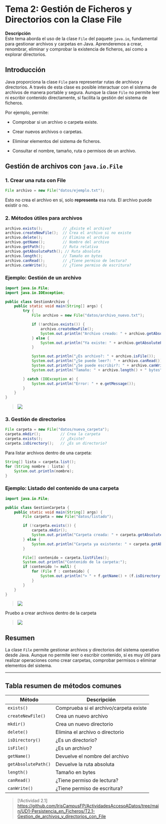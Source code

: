 # Tema 2: Gestión de Ficheros y Directorios con la Clase File

**Descripción**  
Este tema aborda el uso de la clase `File` del paquete `java.io`, fundamental para gestionar archivos y carpetas en Java. Aprenderemos a crear, renombrar, eliminar y comprobar la existencia de ficheros, así como a explorar directorios.

## Introducción

Java proporciona la clase `File` para representar rutas de archivos y directorios. A través de esta clase es posible interactuar con el sistema de archivos de manera portable y segura. Aunque la clase `File` no permite leer ni escribir contenido directamente, sí facilita la gestión del sistema de ficheros.

Por ejemplo, permite:

- Comprobar si un archivo o carpeta existe.
    
- Crear nuevos archivos o carpetas.
    
- Eliminar elementos del sistema de ficheros.
    
- Consultar el nombre, tamaño, ruta o permisos de un archivo.

## Gestión de archivos con `java.io.File`

### 1. Crear una ruta con File

```java
File archivo = new File("datos/ejemplo.txt");
```

Esto no crea el archivo en sí, solo **representa** esa ruta. El archivo puede existir o no.

### 2. Métodos útiles para archivos

```java
archivo.exists();         // ¿Existe el archivo?
archivo.createNewFile();  // Crea el archivo si no existe
archivo.delete();         // Elimina el archivo
archivo.getName();        // Nombre del archivo
archivo.getPath();        // Ruta relativa
archivo.getAbsolutePath(); // Ruta absoluta
archivo.length();         // Tamaño en bytes
archivo.canRead();        // ¿Tiene permiso de lectura?
archivo.canWrite();       // ¿Tiene permiso de escritura?
```

### Ejemplo: Gestión de un archivo

```java
import java.io.File;
import java.io.IOException;

public class GestionArchivo {
    public static void main(String[] args) {
        try {
            File archivo = new File("datos/archivo_nuevo.txt");

            if (!archivo.exists()) {
                archivo.createNewFile();
                System.out.println("Archivo creado: " + archivo.getAbsolutePath());
            } else {
                System.out.println("Ya existe: " + archivo.getAbsolutePath());
            }

            System.out.println("¿Es archivo?: " + archivo.isFile());
            System.out.println("¿Se puede leer?: " + archivo.canRead());
            System.out.println("¿Se puede escribir?: " + archivo.canWrite());
            System.out.println("Tamaño: " + archivo.length() + " bytes");

        } catch (IOException e) {
            System.out.println("Error: " + e.getMessage());
        }
    }
}
```
> ![](ejecucion_GestionArchivo.png)

### 3. Gestión de directorios

```java
File carpeta = new File("datos/nueva_carpeta");
carpeta.mkdir();         // Crea la carpeta
carpeta.exists();        // ¿Existe?
carpeta.isDirectory();   // ¿Es un directorio?
```

Para listar archivos dentro de una carpeta:

```java
String[] lista = carpeta.list();
for (String nombre : lista) {
    System.out.println(nombre);
}
```

### Ejemplo: Listado del contenido de una carpeta

```java
import java.io.File;

public class GestionCarpeta {
    public static void main(String[] args) {
        File carpeta = new File("datos/listado");

        if (!carpeta.exists()) {
            carpeta.mkdir();
            System.out.println("Carpeta creada: " + carpeta.getAbsolutePath());
        } else {
            System.out.println("Carpeta ya existente: " + carpeta.getAbsolutePath());
        }

        File[] contenido = carpeta.listFiles();
        System.out.println("Contenido de la carpeta:");
        if (contenido != null) {
            for (File f : contenido) {
                System.out.println("> " + f.getName() + (f.isDirectory() ? " (dir)" : ""));
            }
        }
    }
}
```

> ![](ejecucion_GestionCarpeta.png)

Pruebo a crear archivos dentro de la carpeta

> ![](ejecucion2_GestionCarpeta.png)

## Resumen

La clase `File` permite gestionar archivos y directorios del sistema operativo desde Java. Aunque no permite leer o escribir contenido, sí es muy útil para realizar operaciones como crear carpetas, comprobar permisos o eliminar elementos del sistema.

---

## Tabla resumen de métodos comunes

|Método|Descripción|
|---|---|
|`exists()`|Comprueba si el archivo/carpeta existe|
|`createNewFile()`|Crea un nuevo archivo|
|`mkdir()`|Crea un nuevo directorio|
|`delete()`|Elimina el archivo o directorio|
|`isDirectory()`|¿Es un directorio?|
|`isFile()`|¿Es un archivo?|
|`getName()`|Devuelve el nombre del archivo|
|`getAbsolutePath()`|Devuelve la ruta absoluta|
|`length()`|Tamaño en bytes|
|`canRead()`|¿Tiene permiso de lectura?|
|`canWrite()`|¿Tiene permiso de escritura?|

> [!Actividad 2.1]
> https://github.com/IrisCampusFP/ActividadesAccesoADatos/tree/main/UD1-Persistencia_en_Ficheros/T2.1-Gestion_de_archivos_y_directorios_con_File